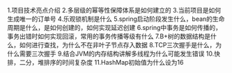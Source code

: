 1.项目技术亮点介绍
2.多层级的幂等性保障体系是如何建立的
3.当前项目是如何生成唯一的订单号
4.乐观锁机制是什么
5.spring启动阶段发生什么，bean的生命周期是什么，是如何创建的，如何实现延迟创建
6.spring中事务是如何传播的，事务出错时如何实现回滚，常用的事务传播等级有什么
7.B+树的数据结构是什么，如何进行查找，为什么不在非叶子节点存入数据
8.TCP三次握手是什么，为什么需要三次握手
9.结合JVM的内存结构讲解多线程为什么可能发生错误
10.快排，二分，堆排序的时间复杂度
11.HashMap初始值为什么设为16